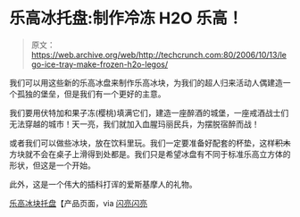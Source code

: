 # 乐高冰托盘:制作冷冻 H2O 乐高！

> 原文：<https://web.archive.org/web/http://techcrunch.com:80/2006/10/13/lego-ice-tray-make-frozen-h2o-legos/>

我们可以用这些新的乐高冰盘来制作乐高冰块，为我们的超人归来活动人偶建造一个孤独的堡垒，但是我们有一个更好的主意。

我们要用伏特加和果子冻(樱桃)填满它们，建造一座醉酒的城堡，一座戒酒战士们无法穿越的城市！天一亮，我们就加入血腥玛丽民兵，为摆脱宿醉而战！

或者我们可以做些冰块，放在饮料里玩。我们一定要准备好配套的杯垫，这样~~积木~~方块就不会在桌子上滑得到处都是。我们只是希望冰盘有不同于标准乐高立方体的形状，但这是一个开始。

此外，这是一个伟大的插科打诨的爱斯基摩人的礼物。

[乐高冰块托盘](https://web.archive.org/web/20160127055436/http://shop.lego.com/product.asp?p=EL502)【产品页面，via [闪亮闪亮](https://web.archive.org/web/20160127055436/http://www.shinyshiny.tv/)
